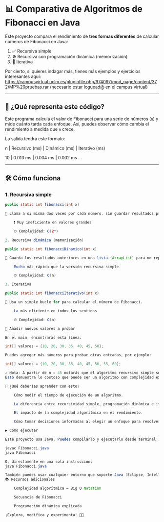 # 📊 Comparativa de Algoritmos de Fibonacci en Java

Este proyecto compara el rendimiento de **tres formas diferentes** de calcular números de Fibonacci en Java:

1. ✅ Recursiva simple  
2. ⚙️ Recursiva con programación dinámica (memorización)  
3. 🔁 Iterativa


Por cierto, si quieres indagar más, tienes más ejemplos y ejercicios interesantes aquí: https://campusvirtual.uclm.es/pluginfile.php/974097/mod_page/content/372/MP%20pruebas.rar (necesario estar loguead@ en el campus virtual)

---

## 🧠 ¿Qué representa este código?

Este programa calcula el valor de Fibonacci para una serie de números (`n`) y mide cuánto tarda cada enfoque. Así, puedes observar cómo cambia el rendimiento a medida que `n` crece.

La salida tendrá este formato:

n | Recursivo (ms) | Dinámico (ms) | Iterativo (ms)

10 | 0.013 ms | 0.004 ms | 0.002 ms ...


---

## 🛠️ Cómo funciona

### 1. Recursiva simple
```java
public static int fibonacci(int x)

🔁 Llama a sí misma dos veces por cada número, sin guardar resultados previos.

    ❗ Muy ineficiente en valores grandes

    ⏱ Complejidad: O(2ⁿ)

2. Recursiva dinámica (memorización)

public static int fibonacciDinamico(int x)

💾 Guarda los resultados anteriores en una lista (ArrayList) para no repetir cálculos.

    Mucho más rápida que la versión recursiva simple

    ⏱ Complejidad: O(n)

3. Iterativa

public static int fibonacciIterativo(int x)

🔁 Usa un simple bucle for para calcular el número de Fibonacci.

    La más eficiente en todos los sentidos

    ⏱ Complejidad: O(n)

🧪 Añadir nuevos valores a probar

En el main, encontrarás esta línea:

int[] valores = {10, 20, 30, 35, 40, 45, 50};

Puedes agregar más números para probar otras entradas, por ejemplo:

int[] valores = {10, 20, 30, 35, 40, 45, 50, 55, 60};

⚠️ Nota: A partir de n = 45 notarás que el algoritmo recursivo simple se vuelve extremadamente lento.
Esto demuestra lo costoso que puede ser un algoritmo con complejidad exponencial.

🎯 ¿Qué deberías aprender con esto?

    Cómo medir el tiempo de ejecución de un algoritmo.

    La diferencia entre recursividad simple, programación dinámica e iteración.

    El impacto de la complejidad algorítmica en el rendimiento.

    Cómo tomar decisiones informadas al elegir un enfoque para resolver un problema.

▶️ Cómo ejecutar

Este proyecto usa Java. Puedes compilarlo y ejecutarlo desde terminal:

javac Fibonacci.java
java Fibonacci

O, directamente en una sola instrucción:
java Fibonacci.java

También puedes usar cualquier entorno que soporte Java (Eclipse, IntelliJ, NetBeans, VS Code, etc.).
📚 Recursos adicionales

    Complejidad algorítmica – Big O Notation

    Secuencia de Fibonacci

    Programación dinámica explicada

¡Explora, modifica y experimenta! 🧪✨

